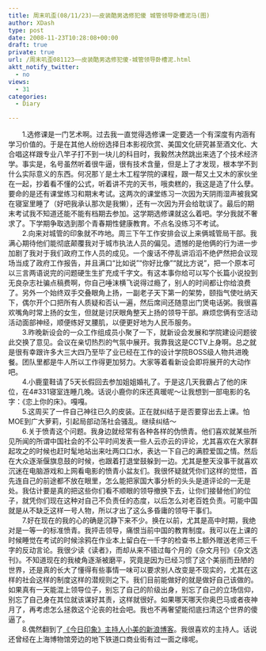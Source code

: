 ```yaml
---
title: 周末叽歪(08/11/23)——皮装酷男选修犯傻 城管领导卧槽泥马(图)
author: XDash
type: post
date: 2008-11-23T10:28:08+00:00
draft: true
private: true
url: /周末叽歪081123——皮装酷男选修犯傻-城管领导卧槽泥.html
aktt_notify_twitter:
  - no
views:
  - 31
categories:
  - Diary

---
```

　　1.选修课是一门艺术啊。过去我一直觉得选修课一定要选一个有深度有内涵有学习价值的。于是在其他人纷纷选择日本影视欣赏、美国文化研究甚至酒文化、大合唱这样跟专业八竿子打不到一块儿的科目时，我毅然决然跳出来选了个技术经济学。事实是，名号虽然听着很牛逼，很有技术含量，但是上了才发现，根本学不到什么实际意义的东西。何况那丫是土木工程学院的课程，跟一帮又土又木的家伙坐在一起，抄着看不懂的公式，听着讲不完的天书，哦卖糕的，我这是造了什么孽。要命的是还有课堂练习和期末考试。这两次的课堂练习一次因为天阴雨湿声被我窝在寝室里睡了（好吧我承认那次是我懒），还有一次因为开会给耽误了。最后的期末考试我不知道还能不能有档期去参加。这学期选修课就这么着吧。学分我就不奢求了。下学期争取选到那个青春期性健康教育。不点名没练习不考试。  
　　2.向来对城管的印象就不咋地。周三下午工作安排会议上来俩城管局干部。我满心期待他们能彻底颠覆我对于城市执法人员的偏见。遗憾的是他俩的行为进一步加剧了我对于我们政府工作人员的成见。一个废话不停乱讲滔滔不绝俨然把会议现场当成了政府工作报告，并且满口“比如说”“你好比像”“就比方说”，把一个原本可以三言两语说完的问题硬生生扩充成千字文。有这本事你给可以写个长篇小说投到无良杂志社骗点稿费啊，你自己唾沫横飞说得过瘾了，别人的时间都让你给浪费了。另外一个始终双手交叠眼角上扬，一副老子天下第一的架势，颐指气使吐纳天下，偶尔开个口把所有人质疑和否认一遍，然后席间还随意出门煲电话粥。我很喜欢嘴角时常上扬的女生，但就是讨厌眼角整天上扬的领导干部。麻烦您俩有空活动活动面部神经，顺便练好叉腰肌，以便更好地为人民币服务。  
　　3.昨晚新设会的一众工作组成员小聚了一下，就新设会发展和学院建设问题彼此交换了意见。会议在亲切热烈的气氛中展开。我靠我这是CCTV上身啊。总之就是很有幸跟许多大三大四乃至毕了业已经在工作的设计学院BOSS级人物共进晚餐。团队里都是牛人所以工作得更加努力。大家等着看新设会即将展开的大动作吧。  
　　4.小鹿童鞋请了5天长假回去参加姐姐婚礼了。于是这几天我霸占了他的床位，在4#331寝室连睡几晚。话说小鹿你的床还真暖呢～让我想到一部电影的名字：《恋上你的床》。嘎嘎。  
　　5.这周买了一件自己神往已久的皮装。正在就纠结于是否要穿出去上课。怕MOE到广大萝莉，引起局部动荡社会骚乱。继续纠结～  
　　6.关于愤青这个问题。我身边就经常有各种各样的伪愤青。他们喜欢就某些所见所闻的所谓中国社会的不公平时间发表一些人云亦云的评论，尤其喜欢在大家群起攻之的时候也赶时髦地站出来吐两口口水，表达一下自己的满腔爱国之情。然后在大众逐渐偃旗息鼓的时候，也跟着打退堂鼓躲到一边。尤其是整天没事干就喜欢沉迷在电脑游戏和上网看电影的愤青小盆友们。我很怀疑就凭你们这样的觉悟，首先连自己的前途都不放在眼里，怎么能把家国大事分析的头头是道评论的一无是处。我估计要是真的把这些你们看不顺眼的领导撤换下去，让你们接替他们的位子，就凭你们现在这种对自己不负责任的态度，以后怎么对老百姓负责。可能中国就是从不缺乏这样一号人物，所以才出了这么多昏庸的领导干事们。  
　　7.好在现在的我的心的确是沉静下来不少。换在以前，尤其是高中时期，我绝对是一等一的标准愤青。我抨击领导，痛恨当前中国的教育制度。我可以在上课的时候睡觉在考试的时候涂鸦在作业本上留白在一千字的检查书上额外赠送老师三千字的反动言论。我很少读《读者》，而却从来不错过每个月的《杂文月刊》《杂文选刊》。不知道现在的我棱角逐渐被磨平，究竟是因为已经习惯了这个美丽而丑陋的世界，还是真的长大了懂得有些事情一味可以要求别人改变是不现实的，尤其在这样的社会这样的制度这样的潜规则之下。我们目前能做好的就是做好自己该做的。如果真有一天能混上领导位子，别忘了自己的阶级出身，别忘了自己的立场信仰，别忘了自己身在其位就该谋好其责，这样就很好。如果哪天哪天你奥巴马或者夜神月了，再考虑怎么拯救这个沦丧的社会吧。我也不再奢望能彻底扫清这个世界的傻逼了。  
　　8.偶然翻到了<a target="_blank" href="http://blog.sina.com.cn/bestxiaomei">《今日印象》主持人小美的新浪博客</a>。我很喜欢的主持人。话说还曾经在上海博物馆旁边的地下铁道口商业街有过一面之缘呢。

<div align='center'>
  <img decoding="async" src="attachments/month_0811/320081123182730.jpg" border="0" alt="" />
</div>